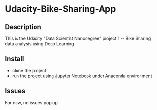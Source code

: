 # Udacity-Bike-Sharing-App
## Description
This is the Udacity "Data Scientist Nanodegree" project 1 -- Bike Sharing data analysis using Deep Learning

## Install
- clone the project
- run the project using Jupyter Notebook under Anaconda environment

## Issues
For now, no issues pop up
